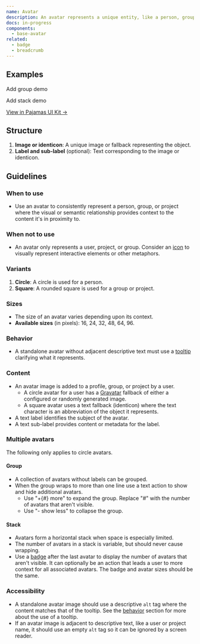 ```yaml
---
name: Avatar
description: An avatar represents a unique entity, like a person, group, or project.
docs: in-progress
components:
  - base-avatar
related:
  - badge
  - breadcrumb
---
```


## Examples

<story-viewer component="base-avatar" story="image" title="Avatar image"></story-viewer>

<story-viewer component="base-avatar-labeled" title="Labeled avatar"></story-viewer>

<todo>Add group demo</todo>

<todo>Add stack demo</todo>

[View in Pajamas UI Kit →](https://www.figma.com/file/qEddyqCrI7kPSBjGmwkZzQ/Component-library?node-id=425%3A2)

## Structure

<figure-img alt="Numbered diagram of an avatar structure" label="Avatar structure" src="/img/avatar-structure.svg"></figure-img>

1. **Image or identicon**: A unique image or fallback representing the object. 
1. **Label and sub-label** (optional): Text corresponding to the image or identicon.

## Guidelines

### When to use

- Use an avatar to consistently represent a person, group, or project where the visual or semantic relationship provides context to the content it's in proximity to.

### When not to use

- An avatar only represents a user, project, or group. Consider an [icon](/product-foundations/iconography) to visually represent interactive elements or other metaphors.

### Variants

1. **Circle**: A circle is used for a person.
1. **Square**: A rounded square is used for a group or project.

### Sizes

- The size of an avatar varies depending upon its context.
- **Available sizes** (in pixels): 16, 24, 32, 48, 64, 96.

### Behavior

- A standalone avatar without adjacent descriptive text must use a [tooltip](/components/tooltip) clarifying what it represents.

### Content

- An avatar image is added to a profile, group, or project by a user.
  - A circle avatar for a user has a [Gravatar](https://gravatar.com) fallback of either a configured or randomly generated image.
  - A square avatar uses a text fallback (identicon) where the text character is an abbreviation of the object it represents.
- A text label identifies the subject of the avatar.
- A text sub-label provides content or metadata for the label.

### Multiple avatars

The following only applies to circle avatars.

#### Group

- A collection of avatars without labels can be grouped.
- When the group wraps to more than one line use a text action to show and hide additional avatars.
  - Use "+{#} more" to expand the group. Replace "#" with the number of avatars that aren't visible.
  - Use "- show less" to collapse the group.

<figure-img alt="Two avatar group examples, one collapsed with an action to show more, and the other expanded with an action to show less." label="Collapsed and expanded avatar group" src="/img/avatar-group.svg"></figure-img>

#### Stack

- Avatars form a horizontal stack when space is especially limited.
- The number of avatars in a stack is variable, but should never cause wrapping.
- Use a [badge](/components/badge) after the last avatar to display the number of avatars that aren't visible. It can optionally be an action that leads a user to more context for all associated avatars. The badge and avatar sizes should be the same.

<figure-img alt="Three avatars slightly overlap each other in a horizontal row. A badge at the end includes the number of additional avatars that aren't visible" label="A horizontal avatar stack" src="/img/avatar-stack.svg"></figure-img>

### Accessibility

- A standalone avatar image should use a descriptive `alt` tag where the content matches that of the tooltip. See the [behavior](#behavior) section for more about the use of a tooltip.
- If an avatar image is adjacent to descriptive text, like a user or project name, it should use an empty `alt` tag so it can be ignored by a screen reader.
